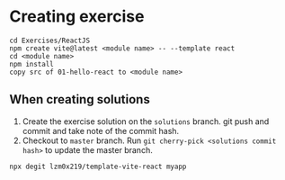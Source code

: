 # Creating exercise

```
cd Exercises/ReactJS
npm create vite@latest <module name> -- --template react
cd <module name>
npm install
copy src of 01-hello-react to <module name>
```

## When creating solutions

1. Create the exercise solution on the `solutions` branch. git push and commit and take note of the commit hash.
2. Checkout to `master` branch. Run `git cherry-pick <solutions commit hash>` to update the master branch.

`npx degit lzm0x219/template-vite-react myapp`
